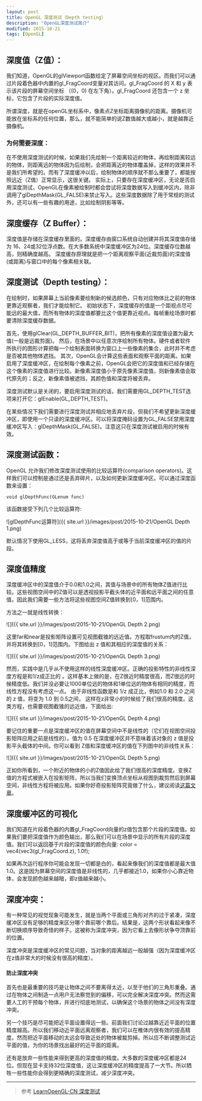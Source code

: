```yaml
---
layout: post
title: OpenGL 深度测试（Depth testing）
description: "OpenGL深度测试简介"
modified: 2015-10-21
tags: [OpenGL]
---
```


## 深度值（Z值）：
我们知道，OpenGL的glViewport函数给定了屏幕空间坐标的视区。而我们可以通过片段着色器中内置的gl_FragCoord变量对其访问。gl_FragCoord 的 X 和 y 表示该片段的屏幕空间坐标 （(0，0) 在左下角）。gl_FragCoord 还包含一个 z 坐标，它包含了片段的实际深度值。

所谓深度，就是在openGL坐标系中，像素点Z坐标距离摄像机的距离。摄像机可能放在坐标系的任何位置，那么，就不能简单的说Z数值越大或越小，就是越靠近摄像机。

### 为何需要深度：
在不使用深度测试的时候，如果我们先绘制一个距离较近的物体，再绘制距离较远的物体，则距离远的物体因为后绘制，会把距离近的物体覆盖掉，这样的效果并不是我们所希望的。而有了深度缓冲以后，绘制物体的顺序就不那么重要了，都能按照远近（Z值）正常显示，这很关键。
实际上，只要存在深度缓冲区，无论是否启用深度测试，OpenGL在像素被绘制时都会尝试将深度数据写入到缓冲区内，除非调用了glDepthMask(GL_FALSE)来禁止写入。这些深度数据除了用于常规的测试外，还可以有一些有趣的用途，比如绘制阴影等等。

## 深度缓存（Z Buffer）：
深度值是存储在深度缓存里面的。深度缓存由窗口系统自动创建并将其深度值存储为 16、24或32位浮点数。在大多数系统中深度缓冲区为24位。深度缓存位数越高，则精确度越高。
深度缓存原理就是把一个距离观察平面(近裁剪面)的深度值(或距离)与窗口中的每个像素相关联。

## 深度测试（Depth testing）：
在绘制时，如果屏幕上当前像素要绘制新的候选颜色，只有对应物体比之前的物体更靠近观察者，我们才能绘制它。
初始状态下，深度缓存的值是一个距视点尽可能远的最大值，而所有物体的深度值都要比这个值更靠近视点。每帧重绘场景时都要清除深度缓存数据。

首先，使用glClear(GL_DEPTH_BUFFER_BIT)，把所有像素的深度值设置为最大值(一般是远裁剪面)。
然后，在场景中以任意次序绘制所有物体。硬件或者软件所执行的图形计算把每一个绘制表面转换为窗口上一些像素的集合，此时并不考虑是否被其他物体遮挡。
其次，OpenGL会计算这些表面和观察平面的距离。如果启用了深度缓冲区，在绘制每个像素之前，OpenGL会把它的深度值和已经存储在这个像素的深度值进行比较。新像素深度值小于原先像素深度值，则新像素值会取代原先的；反之，新像素值被遮挡，其颜色值和深度将被丢弃。

深度测试默认是关闭的，要启用深度测试的话，我们需要用GL_DEPTH_TEST选项来打开它：glEnable(GL_DEPTH_TEST)。

在某些情况下我们需要进行深度测试并相应地丢弃片段，但我们不希望更新深度缓冲区，即使用一个只读的深度缓冲区。可以将深度掩码设置为GL_FALSE禁用深度缓冲区写入：glDepthMask(GL_FALSE)。注意这只在深度测试被启用的时候有效。

## 深度测试函数：
OpenGL 允许我们修改深度测试使用的比较运算符(comparison operators)。这样我们可以控制是通过还是丢弃碎片，以及如何更新深度缓冲区。可以通过深度函数来设置：

    void glDepthFunc(GLenum func)

该函数接受下列几个比较运算符:

![glDepthFunc运算符]({{ site.url }}/images/post/2015-10-21/OpenGL Depth 1.png)


默认情况下使用GL_LESS，这将丢弃深度值高于或等于当前深度缓冲区的值的片段。

## 深度值精度
深度缓冲区中的深度值介于0.0和1.0之间，其值与场景中的所有物体Z值进行比较。这些视图空间中的Z值可以是透视投影平截头体的近平面和远平面之间的任意值。因此我们需要一些方法将这些视图空间Z值转换到[0，1]范围内。

方法之一就是线性转换：

![]({{ site.url }}/images/post/2015-10-21/OpenGL Depth 2.png)

这里far和near是投影矩阵设置可见视图截锥的远近值。方程取frustum内的Z值，并将其转换到[0，1]范围内。下图给出 z 值和其相应的深度值的关系：

![]({{ site.url }}/images/post/2015-10-21/OpenGL Depth 3.png)

然而，实践中是几乎从不使用这样的线性深度缓冲区。正确的投影特性的非线性深度方程是和1/z成正比的 。这样基本上做的是，在Z很近时精度很高，而Z很远的时候精度低。我们并没必要让1000单位远的物体和1单位远的物体有相同的精度，而线性方程没有考虑这一点。
由于非线性函数是和 1/z 成正比，例如1.0 和 2.0 之间的 z 值，将变为 1.0 到 0.5之间， 这样在z非常小的时候给了我们很高的精度。这类方程，也需要视图截锥的远近值，下面给出:

![]({{ site.url }}/images/post/2015-10-21/OpenGL Depth 4.png)

要记住的重要一点是深度缓冲区的值在屏幕空间中不是线性的（它们在视图空间投影矩阵应用之前是线性的）。值为 0.5 在深度缓冲区并不意味着该对象的 z 值是投影平头截体的中间。你可以看到 Z值和深度缓冲区的值在下列图中的非线性关系：

![]({{ site.url }}/images/post/2015-10-21/OpenGL Depth 5.png)


正如你所看到，一个附近的物体的小的Z值因此给了我们很高的深度精度。变换Z值的方程式被嵌入在投影矩阵，所以当我们变换顶点坐标从视图到裁剪然后到屏幕空间，非线性方程将被应用。如果你好奇投影矩阵究竟做了什么，建议阅读[这篇文章](http://www.songho.ca/opengl/gl_projectionmatrix.html)。

## 深度缓冲区的可视化
我们知道在片段着色器的内置gl_FragCoord向量的z值包含那个片段的深度值。如果我们要把深度值作为颜色输出，那么我们可以在场景中显示的所有片段的深度值。我们可以返回基于片段的深度值的颜色向量:
    color = vec4(vec3(gl_FragCoord.z), 1.0f);

如果再次运行程序你可能会发现一切都是白的，看起来像我们的深度值都是最大值1.0。这是因为屏幕空间的深度值是非线性的，几乎都接近1.0，如果你小心靠近物体，会发现颜色越来越暗，即z值越来越小。

## 深度冲突：
有一种常见的视觉现象可能发生，就是当两个平面或三角形对齐的过于紧凑，深度缓冲区没有足够的精度来区分哪个靠前哪个靠后。结果是，这两个形状看起来像不断切换顺序导致奇怪的样子。这被称为深度冲突，因为它看上去像形状争夺顶靠前的位置。

深度冲突是深度缓冲区的常见问题，当对象的距离越远一般越强（因为深度缓冲区在z值非常大的时候没有很高的精度）。

#### 防止深度冲突
首先也是最重要的技巧是让物体之间不要离得太近，以至于他们的三角形重叠。通过在物体之间制造一点用户无法察觉到的偏移，可以完全解决深度冲突。然而这需要人工的干预每个物体，并进行彻底地测试，以确保这个场景的物体之间没有深度冲突。

另一个技巧是尽可能把近平面设置得远一些。前面我们讨论过越靠近近平面的位置精度越高。所以我们移动近平面远离观察者，我们可以在椎体内很有效的提高精度。然而把近平面移动的太远会导致近处的物体被裁剪掉。所以应不断调整测试近平面的值，为你的场景找出最好的近平面的距离。

还有是放弃一些性能来得到更高的深度值的精度。大多数的深度缓冲区都是24位。但现在显卡支持32位深度值，这让深度缓冲区的精度提高了一大节。所以牺牲一些性能你会得到更精确的深度测试，减少深度冲突。


---
> 参考
[LearnOpenGL-CN 深度测试](http://learnopengl-cn.readthedocs.org/zh/latest/04%20Advanced%20OpenGL/01%20Depth%20testing/)
